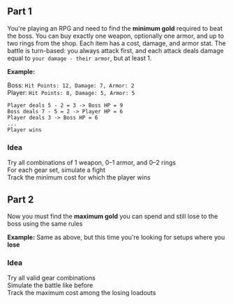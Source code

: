 ## Part 1

You're playing an RPG and need to find the **minimum gold** required to beat the boss. You can buy exactly one weapon, optionally one armor, and up to two rings from the shop. Each item has a cost, damage, and armor stat. The battle is turn-based: you always attack first, and each attack deals damage equal to `your damage - their armor`, but at least 1.

**Example:**

Boss: `Hit Points: 12, Damage: 7, Armor: 2`  
Player: `Hit Points: 8, Damage: 5, Armor: 5`

```
Player deals 5 - 2 = 3 -> Boss HP = 9
Boss deals 7 - 5 = 2 -> Player HP = 6
Player deals 3 -> Boss HP = 6
...
Player wins
```

### Idea
Try all combinations of 1 weapon, 0–1 armor, and 0–2 rings  
For each gear set, simulate a fight  
Track the minimum cost for which the player wins


## Part 2

Now you must find the **maximum gold** you can spend and still lose to the boss using the same rules

**Example:** Same as above, but this time you're looking for setups where you **lose**

### Idea
Try all valid gear combinations  
Simulate the battle like before  
Track the maximum cost among the losing loadouts
